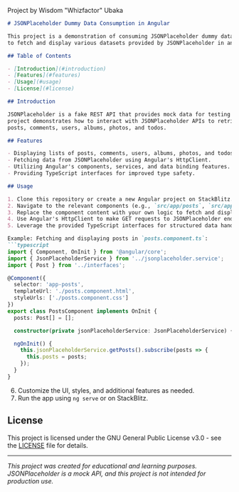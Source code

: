 Project by Wisdom "Whizfactor" Ubaka

```markdown
# JSONPlaceholder Dummy Data Consumption in Angular

This project is a demonstration of consuming JSONPlaceholder dummy data using Angular. It showcases how 
to fetch and display various datasets provided by JSONPlaceholder in an Angular application.

## Table of Contents

- [Introduction](#introduction)
- [Features](#features)
- [Usage](#usage)
- [License](#license)

## Introduction

JSONPlaceholder is a fake REST API that provides mock data for testing and learning purposes. This Angular
project demonstrates how to interact with JSONPlaceholder APIs to retrieve and display datasets such as
posts, comments, users, albums, photos, and todos.

## Features

- Displaying lists of posts, comments, users, albums, photos, and todos.
- Fetching data from JSONPlaceholder using Angular's HttpClient.
- Utilizing Angular's components, services, and data binding features.
- Providing TypeScript interfaces for improved type safety.

## Usage

1. Clone this repository or create a new Angular project on StackBlitz.
2. Navigate to the relevant components (e.g., `src/app/posts`, `src/app/comments`, etc.).
3. Replace the component content with your own logic to fetch and display JSONPlaceholder data.
4. Use Angular's HttpClient to make GET requests to JSONPlaceholder endpoints.
5. Leverage the provided TypeScript interfaces for structured data handling.

Example: Fetching and displaying posts in `posts.component.ts`:
```typescript
import { Component, OnInit } from '@angular/core';
import { JsonPlaceholderService } from '../jsonplaceholder.service';
import { Post } from '../interfaces';

@Component({
  selector: 'app-posts',
  templateUrl: './posts.component.html',
  styleUrls: ['./posts.component.css']
})
export class PostsComponent implements OnInit {
  posts: Post[] = [];

  constructor(private jsonPlaceholderService: JsonPlaceholderService) {}

  ngOnInit() {
    this.jsonPlaceholderService.getPosts().subscribe(posts => {
      this.posts = posts;
    });
  }
}
```

6. Customize the UI, styles, and additional features as needed.
7. Run the app using `ng serve` or on StackBlitz.

## License

This project is licensed under the GNU General Public License v3.0 - see the [LICENSE](LICENSE) file for details.

---
*This project was created for educational and learning purposes. JSONPlaceholder is a mock API, and this project is not intended for production use.*
```

